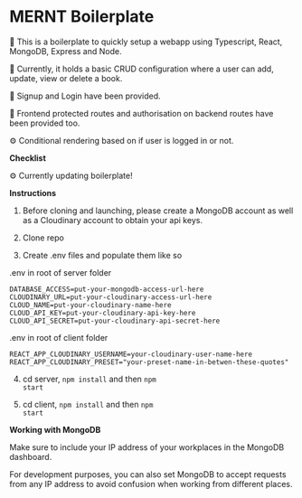 <h1>MERNT Boilerplate</h1>

🍳 This is a boilerplate to quickly setup a webapp using Typescript, React, MongoDB, Express and Node.

🤖 Currently, it holds a basic CRUD configuration where a user can add, update, view or delete a book.

🔑 Signup and Login have been provided. 

👮 Frontend protected routes and authorisation on backend routes have been provided too.

⚙️ Conditional rendering based on if user is logged in or not.

**Checklist**

⚙️ Currently updating boilerplate!

**Instructions**

1. Before cloning and launching, please create a MongoDB account as well as a Cloudinary account to obtain your api keys.

2. Clone repo

3. Create .env files and populate them like so

.env in root of server folder

```
DATABASE_ACCESS=put-your-mongodb-access-url-here
CLOUDINARY_URL=put-your-cloudinary-access-url-here
CLOUD_NAME=put-your-cloudinary-name-here
CLOUD_API_KEY=put-your-cloudinary-api-key-here
CLOUD_API_SECRET=put-your-cloudinary-api-secret-here
```

.env in root of client folder

```
REACT_APP_CLOUDINARY_USERNAME=your-cloudinary-user-name-here
REACT_APP_CLOUDINARY_PRESET="your-preset-name-in-betwen-these-quotes"
``` 

4. cd server, <code>npm install</code> and then <code>npm start</code>

5. cd client, <code>npm install</code> and then <code>npm start</code>

**Working with MongoDB**

Make sure to include your IP address of your workplaces in the MongoDB dashboard. 

For development purposes, you can also set MongoDB to accept requests from any IP address to avoid confusion when working from different places.